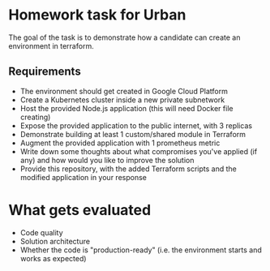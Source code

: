 # Homework task for Urban

The goal of the task is to demonstrate how a candidate can create an environment in terraform.

## Requirements

- The environment should get created in Google Cloud Platform
- Create a Kubernetes cluster inside a new private subnetwork
- Host the provided Node.js application (this will need Docker file creating)
- Expose the provided application to the public internet, with 3 replicas
- Demonstrate building at least 1 custom/shared module in Terraform
- Augment the provided application with 1 prometheus metric
- Write down some thoughts about what compromises you've applied (if any) and how would you like to improve the solution
- Provide this repository, with the added Terraform scripts and the modified application in your response

# What gets evaluated

- Code quality
- Solution architecture
- Whether the code is "production-ready" (i.e. the environment starts and works as expected)
